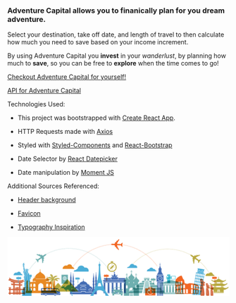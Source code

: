 
### Adventure Capital allows you to finanically plan for you dream adventure. 

 Select your destination, take off date, and length of travel to then calculate how much you need to save based on your income increment. 

 By using Adventure Capital you **invest** in your *wanderlust*, by planning how much to **save**, so you can be free to **explore** when the time comes to go!

 [Checkout Adventure Capital for yourself!](https://adventure-capital.herokuapp.com/)

 [API for Adventure Capital](https://github.com/mandajoan/adventure-capital-backend)

Technologies Used:

- This project was bootstrapped with [Create React App](https://github.com/facebook/create-react-app).

- HTTP Requests made with [Axios](https://www.npmjs.com/package/axios)

- Styled with [Styled-Components](https://www.styled-components.com/) and [React-Bootstrap](https://react-bootstrap.github.io/)

- Date Selector by [React Datepicker](https://reactdatepicker.com/)

- Date manipulation by [Moment JS](https://momentjs.com/)


Additional Sources Referenced: 

- [Header background](https://mbtskoudsalg.com/explore/world-travel-png/)

- [Favicon](https://www.kisspng.com/free/aircraft-icon.html)

- [Typography Inspiration](https://codepen.io/anon/pen/bQVrNp?editors=1111)




![image](./src/images/travel.png)


